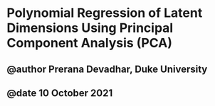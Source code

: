 # Polynomial Regression of Latent Dimensions Using Principal Component Analysis (PCA)
##   @author Prerana Devadhar, Duke University   
##   @date 10 October 2021 
